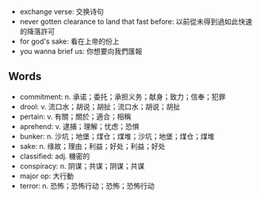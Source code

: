 - exchange verse: 交换诗句
- never gotten clearance to land that fast before: 以前從未得到過如此快速的降落許可
- for god's sake: 看在上帝的份上
- you wanna brief us: 你想要向我們匯報

## Words

- commitment: n. 承诺；委托；承担义务；献身；致力；信奉；犯罪
- drool: v. 流口水；胡说；胡扯；流口水；胡说；胡扯
- pertain: v. 有關；關於；適合；相稱
- aprehend: v. 逮捕；理解；忧虑；恐惧
- bunker: n. 沙坑；地堡；煤仓；煤堆；沙坑；地堡；煤仓；煤堆
- sake: n. 缘故；理由；利益；好处；利益；好处
- classified: adj. 機密的
- conspiracy: n. 阴谋；共谋；阴谋；共谋
- major op: 大行動
- terror: n. 恐怖；恐怖行动；恐怖；恐怖行动